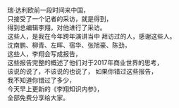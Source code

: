 ### 
瑞·达利欧前一段时间来中国，  
只接受了一个记者的采访，就是得到，  
得到总编辑李翔，对他进行了采访。  
这些人，是我在今年跨年演讲当中
拜访过的人，感谢这些人。  
沈南鹏、柳青、左晖、宿华、张旭豪、陈劲，  
这些人，李翔会写成报告，  
这些报告完整的概述了他们对于2017年商业世界的思考，  
该说的说了，不该说的也说了，
如果你错过这些报告，  
我不知道你错过了多少，  
今天早上更新的《李翔知识内参》，  
全部免费分享给大家。  